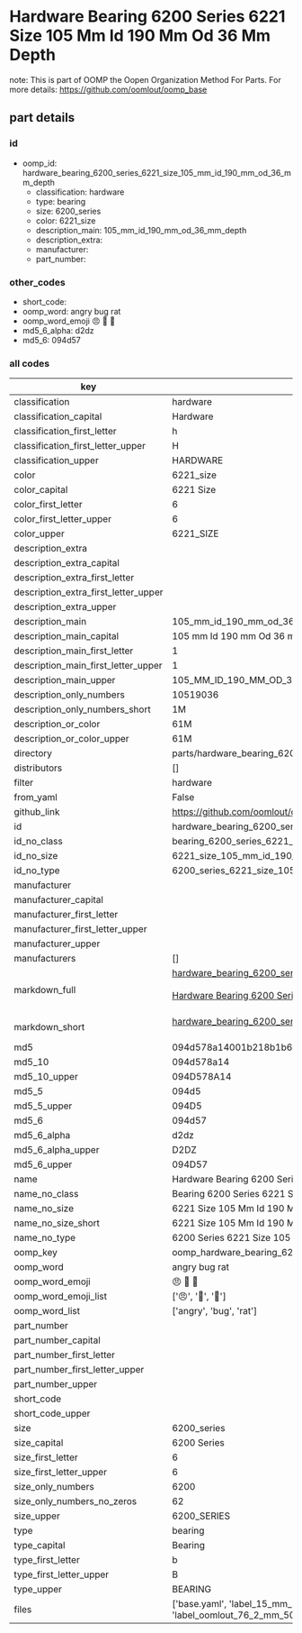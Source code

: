 # Hardware Bearing 6200 Series 6221 Size 105 Mm Id 190 Mm Od 36 Mm Depth  

note: This is part of OOMP the Oopen Organization Method For Parts. For more details: https://github.com/oomlout/oomp_base

##  part details





### id
* oomp_id: hardware_bearing_6200_series_6221_size_105_mm_id_190_mm_od_36_mm_depth
  * classification: hardware
  * type: bearing
  * size: 6200_series
  * color: 6221_size
  * description_main: 105_mm_id_190_mm_od_36_mm_depth
  * description_extra: 
  * manufacturer: 
  * part_number: 

### other_codes
* short_code: 
* oomp_word: angry bug rat
* oomp_word_emoji :angry: :bug: :rat:
* md5_6_alpha: d2dz
* md5_6: 094d57

### all codes 
| key | value |  
| --- | --- |  
| classification | hardware |  
| classification_capital | Hardware |  
| classification_first_letter | h |  
| classification_first_letter_upper | H |  
| classification_upper | HARDWARE |  
| color | 6221_size |  
| color_capital | 6221 Size |  
| color_first_letter | 6 |  
| color_first_letter_upper | 6 |  
| color_upper | 6221_SIZE |  
| description_extra |  |  
| description_extra_capital |  |  
| description_extra_first_letter |  |  
| description_extra_first_letter_upper |  |  
| description_extra_upper |  |  
| description_main | 105_mm_id_190_mm_od_36_mm_depth |  
| description_main_capital | 105 mm Id 190 mm Od 36 mm Depth |  
| description_main_first_letter | 1 |  
| description_main_first_letter_upper | 1 |  
| description_main_upper | 105_MM_ID_190_MM_OD_36_MM_DEPTH |  
| description_only_numbers | 10519036 |  
| description_only_numbers_short | 1M |  
| description_or_color | 61M |  
| description_or_color_upper | 61M |  
| directory | parts/hardware_bearing_6200_series_6221_size_105_mm_id_190_mm_od_36_mm_depth |  
| distributors | [] |  
| filter | hardware |  
| from_yaml | False |  
| github_link | https://github.com/oomlout/oomlout_oomp_part_src/tree/main/parts/hardware_bearing_6200_series_6221_size_105_mm_id_190_mm_od_36_mm_depth/working |  
| id | hardware_bearing_6200_series_6221_size_105_mm_id_190_mm_od_36_mm_depth |  
| id_no_class | bearing_6200_series_6221_size_105_mm_id_190_mm_od_36_mm_depth |  
| id_no_size | 6221_size_105_mm_id_190_mm_od_36_mm_depth |  
| id_no_type | 6200_series_6221_size_105_mm_id_190_mm_od_36_mm_depth |  
| manufacturer |  |  
| manufacturer_capital |  |  
| manufacturer_first_letter |  |  
| manufacturer_first_letter_upper |  |  
| manufacturer_upper |  |  
| manufacturers | [] |  
| markdown_full | [hardware_bearing_6200_series_6221_size_105_mm_id_190_mm_od_36_mm_depth](https://github.com/oomlout/oomlout_oomp_part_src/tree/main/parts/hardware_bearing_6200_series_6221_size_105_mm_id_190_mm_od_36_mm_depth/working)<br>[](https://github.com/oomlout/oomlout_oomp_part_src/tree/main/parts/hardware_bearing_6200_series_6221_size_105_mm_id_190_mm_od_36_mm_depth/working)<br>[Hardware Bearing 6200 Series 6221 Size 105 Mm Id 190 Mm Od 36 Mm Depth](https://github.com/oomlout/oomlout_oomp_part_src/tree/main/parts/hardware_bearing_6200_series_6221_size_105_mm_id_190_mm_od_36_mm_depth/working)<br><br> |  
| markdown_short | [hardware_bearing_6200_series_6221_size_105_mm_id_190_mm_od_36_mm_depth](https://github.com/oomlout/oomlout_oomp_part_src/tree/main/parts/hardware_bearing_6200_series_6221_size_105_mm_id_190_mm_od_36_mm_depth/working)<br><br> |  
| md5 | 094d578a14001b218b1b64c9625d99c0 |  
| md5_10 | 094d578a14 |  
| md5_10_upper | 094D578A14 |  
| md5_5 | 094d5 |  
| md5_5_upper | 094D5 |  
| md5_6 | 094d57 |  
| md5_6_alpha | d2dz |  
| md5_6_alpha_upper | D2DZ |  
| md5_6_upper | 094D57 |  
| name | Hardware Bearing 6200 Series 6221 Size 105 Mm Id 190 Mm Od 36 Mm Depth |  
| name_no_class | Bearing 6200 Series 6221 Size 105 Mm Id 190 Mm Od 36 Mm Depth |  
| name_no_size | 6221 Size 105 Mm Id 190 Mm Od 36 Mm Depth |  
| name_no_size_short | 6221 Size 105 Mm Id 190 Mm Od 36 Mm Depth |  
| name_no_type | 6200 Series 6221 Size 105 Mm Id 190 Mm Od 36 Mm Depth |  
| oomp_key | oomp_hardware_bearing_6200_series_6221_size_105_mm_id_190_mm_od_36_mm_depth |  
| oomp_word | angry bug rat |  
| oomp_word_emoji | :angry: :bug: :rat: |  
| oomp_word_emoji_list | [':angry:', ':bug:', ':rat:'] |  
| oomp_word_list | ['angry', 'bug', 'rat'] |  
| part_number |  |  
| part_number_capital |  |  
| part_number_first_letter |  |  
| part_number_first_letter_upper |  |  
| part_number_upper |  |  
| short_code |  |  
| short_code_upper |  |  
| size | 6200_series |  
| size_capital | 6200 Series |  
| size_first_letter | 6 |  
| size_first_letter_upper | 6 |  
| size_only_numbers | 6200 |  
| size_only_numbers_no_zeros | 62 |  
| size_upper | 6200_SERIES |  
| type | bearing |  
| type_capital | Bearing |  
| type_first_letter | b |  
| type_first_letter_upper | B |  
| type_upper | BEARING |  
| files | ['base.yaml', 'label_15_mm_30_mm.pdf', 'label_15_mm_30_mm.svg', 'label_76_2_mm_50_8_mm.pdf', 'label_76_2_mm_50_8_mm.svg', 'label_oomlout_76_2_mm_50_8_mm.pdf', 'label_oomlout_76_2_mm_50_8_mm.svg', 'readme.md', 'working.json', 'working.yaml'] |  
